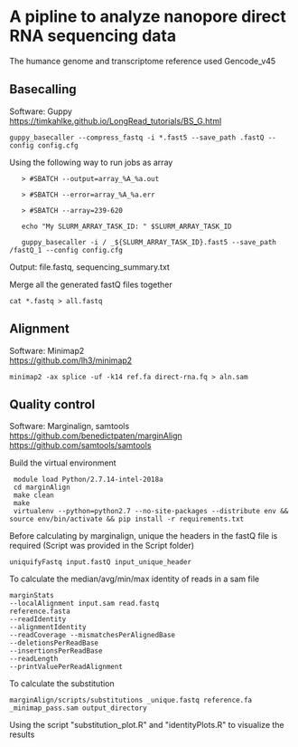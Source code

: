 # A pipline to analyze nanopore direct RNA sequencing data
The humance genome and transcriptome reference used Gencode_v45  
## Basecalling
Software: Guppy  
https://timkahlke.github.io/LongRead_tutorials/BS_G.html  
```
guppy_basecaller --compress_fastq -i *.fast5 --save_path .fastQ --config config.cfg
```
Using the following way to run jobs as array
```
   > #SBATCH --output=array_%A_%a.out

   > #SBATCH --error=array_%A_%a.err

   > #SBATCH --array=239-620

   echo "My SLURM_ARRAY_TASK_ID: " $SLURM_ARRAY_TASK_ID
   
   guppy_basecaller -i / _${SLURM_ARRAY_TASK_ID}.fast5 --save_path /fastQ_1 --config config.cfg
```
Output: file.fastq, sequencing_summary.txt  

Merge all the generated fastQ files together
```
cat *.fastq > all.fastq
```
## Alignment
Software: Minimap2  
https://github.com/lh3/minimap2    
```
minimap2 -ax splice -uf -k14 ref.fa direct-rna.fq > aln.sam
```
## Quality control
Software: Marginalign, samtools  
https://github.com/benedictpaten/marginAlign  
https://github.com/samtools/samtools  

Build the virtual environment  
```
 module load Python/2.7.14-intel-2018a
 cd marginAlign
 make clean
 make
 virtualenv --python=python2.7 --no-site-packages --distribute env && source env/bin/activate && pip install -r requirements.txt
```
Before calculating by marginalign, unique the headers in the fastQ file is required (Script was provided in the Script folder)
```
uniquifyFastq input.fastQ input_unique_header
```
To calculate the median/avg/min/max identity of reads in a sam file
```
marginStats
--localAlignment input.sam read.fastq
reference.fasta
--readIdentity
--alignmentIdentity
--readCoverage --mismatchesPerAlignedBase
--deletionsPerReadBase
--insertionsPerReadBase
--readLength
--printValuePerReadAlignment
```
To calculate the substitution  
```
marginAlign/scripts/substitutions _unique.fastq reference.fa _minimap_pass.sam output_directory
```
Using the script "substitution_plot.R" and "identityPlots.R" to visualize the results  




